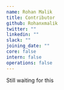 ```yaml
---
name: Rohan Malik
title: Contributor
github: Rohanxmalik
twitter: ""
linkedin: ""
slack: ""
joining_date: ""
core: false
intern: false
operations: false
---
```


Still waiting for this
